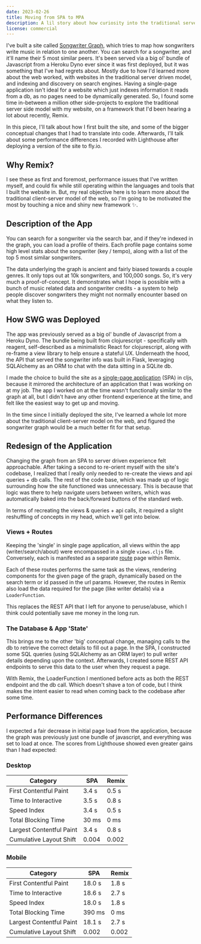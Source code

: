 ```yaml
---
date: 2023-02-26
title: Moving from SPA to MPA
description: A lil story about how curiosity into the traditional server-side model also helped me gain some performance (and indirectly save some money) on a website of mine.
license: commercial
---
```


I've built a site called [Songwriter Graph](https://www.songwritergraph.org), which tries to map how songwriters write music in relation to one another. You can search for a songwriter, and it'll name their 5 most similar peers. It's been served via a big ol' bundle of Javascript from a Heroku Dyno ever since it was first deployed, but it was something that I've had regrets about. Mostly due to how I'd learned more about the web worked, with websites in the traditional server driven model, and indexing and discovery on search engines. Having a single-page application isn't ideal for a website which just indexes information it reads from a db, as no pages need to be dynamically generated. So, I found some time in-between a million other side-projects to explore the traditional server side model with my website, on a framework that I'd been hearing a lot about recently, Remix.

In this piece, I'll talk about how I first built the site, and some of the bigger conceptual changes that I had to translate into code. Afterwards, I'll talk about some performance differences I recorded with Lighthouse after deploying a version of the site to fly.io.

## Why Remix?

I see these as first and foremost, performance issues that I've written myself, and could fix while still operating within the languages and tools that I built the website in. But, my real objective here is to learn more about the traditional client-server model of the web, so I'm going to be motivated the most by touching a nice and shiny new framework ✨.

## Description of the App

You can search for a songwriter via the search bar, and if they're indexed in the graph, you can load a profile of theirs. Each profile page contains some high level stats about the songwriter (key / tempo), along with a list of the top 5 most similar songwriters.

The data underlying the graph is ancient and fairly biased towards a couple genres. It only tops out at 10k songwriters, and 100,000 songs. So, it's very much a proof-of-concept. It demonstrates what I hope is possible with a bunch of music related data and songwriter credits - a system to help people discover songwriters they might not normally encounter based on what they listen to.

## How SWG was Deployed

The app was previously served as a big ol' bundle of Javascript from a Heroku Dyno. The bundle being built from clojurescript - specifically with reagent, self-described as a minimalistic React for clojurescript, along with re-frame a view library to help ensure a stateful UX. Underneath the hood, the API that served the songwriter info was built in Flask, leveraging SQLAlchemy as an ORM to chat with the data sitting in a SQLite db.

I made the choice to build the site as a [single-page application](https://developer.mozilla.org/en-US/docs/Glossary/SPA) (SPA) in cljs, because it mirrored the architecture of an application that I was working on at my job. The app I worked on at the time wasn't functionally similar to the graph at all, but I didn't have any other frontend experience at the time, and felt like the easiest way to get up and moving.

In the time since I initially deployed the site, I've learned a whole lot more about the traditional client-server model on the web, and figured the songwriter graph would be a much better fit for that setup.

## Redesign of the Application

Changing the graph from an SPA to server driven experience felt approachable. After taking a second to re-orient myself with the site's codebase, I realized that I really only needed to re-create the views and api queries + db calls. The rest of the code base, which was made up of logic surrounding how the site functioned was unnecessary. This is because that logic was there to help navigate users between writers, which was automatically baked into the back/forward buttons of the standard web.

In terms of recreating the views & queries + api calls, it required a slight reshuffling of concepts in my head, which we'll get into below.

### Views + Routes

Keeping the 'single' in single page application, all views within the app (writer/search/about) were encompassed in a single `views.cljs` file. Conversely, each is manifested as a separate [route](https://remix.run/docs/en/v1/guides/routing#defining-routes) page within Remix.

Each of these routes performs the same task as the views, rendering components for the given page of the graph, dynamically based on the search term or id passed in the url params. However, the routes in Remix also load the data required for the page (like writer details) via a `LoaderFunction`.

This replaces the REST API that I left for anyone to peruse/abuse, which I think could potentially save me money in the long run.

### The Database & App 'State'

This brings me to the other 'big' conceptual change, managing calls to the db to retrieve the correct details to fill out a page. In the SPA, I constructed some SQL queries (using SQLAlchemy as an ORM layer) to pull writer details depending upon the context. Afterwards, I created some REST API endpoints to serve this data to the user when they request a page.

With Remix, the LoaderFunction I mentioned before acts as both the REST endpoint and the db call. Which doesn't shave a ton of code, but I think makes the intent easier to read when coming back to the codebase after some time.

## Performance Differences

I expected a fair decrease in initial page load from the application, because the graph was previously just one bundle of javascript, and everything was set to load at once. The scores from Lighthouse showed even greater gains than I had expected:

### Desktop

| Category                 | SPA   | Remix |
| ------------------------ | ----- | ----- |
| First Contentful Paint   | 3.4 s | 0.5 s |
| Time to Interactive      | 3.5 s | 0.8 s |
| Speed Index              | 3.4 s | 0.5 s |
| Total Blocking Time      | 30 ms | 0 ms  |
| Largest Contentful Paint | 3.4 s | 0.8 s |
| Cumulative Layout Shift  | 0.004 | 0.002 |

### Mobile

| Category                 | SPA    | Remix |
| ------------------------ | ------ | ----- |
| First Contentful Paint   | 18.0 s | 1.8 s |
| Time to Interactive      | 18.6 s | 2.7 s |
| Speed Index              | 18.0 s | 1.8 s |
| Total Blocking Time      | 390 ms | 0 ms  |
| Largest Contentful Paint | 18.1 s | 2.7 s |
| Cumulative Layout Shift  | 0.002  | 0.002 |
